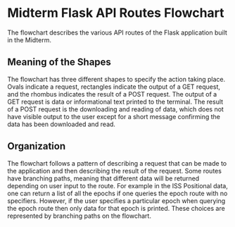 <h1>Midterm Flask API Routes Flowchart</h1>
The flowchart describes the various API routes of the Flask application built in the Midterm. 

<h2>Meaning of the Shapes</h2>
The flowchart has three different shapes to specify the action taking place. Ovals indicate a request, rectangles indicate the output of a GET request, and the rhombus indicates the result of a POST request. The output of a GET request is data or informational text printed to the terminal. The result of a POST request is the downloading and reading of data, which does not have visible output to the user except for a short message confirming the data has been downloaded and read. 

<h2>Organization</h2>
The flowchart follows a pattern of describing a request that can be made to the application and then describing the result of the request. Some routes have branching paths, meaning that different data will be returned depending on user input to the route. For example in the ISS Positional data, one can return a list of all the epochs if one queries the epoch route with no specifiers. However, if the user specifies a particular epoch when querying the epoch route then only data for that epoch is printed. These choices are represented by branching paths on the flowchart. 
